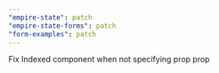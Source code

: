 ```yaml
---
"empire-state": patch
"empire-state-forms": patch
"form-examples": patch
---
```


Fix Indexed component when not specifying prop prop
